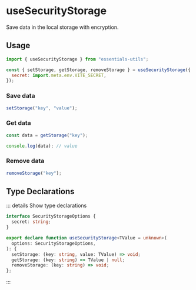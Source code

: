 # useSecurityStorage

Save data in the local storage with encryption.

## Usage

```js
import { useSecurityStorage } from "essentials-utils";

const { setStorage, getStorage, removeStorage } = useSecurityStorage({
  secret: import.meta.env.VITE_SECRET,
});
```

### Save data

```js
setStorage("key", "value");
```

### Get data

```js
const data = getStorage("key");

console.log(data); // value
```

### Remove data

```js
removeStorage("key");
```

## Type Declarations

::: details Show type declarations

```ts
interface SecurityStorageOptions {
  secret: string;
}

export declare function useSecurityStorage<TValue = unknown>(
  options: SecurityStorageOptions,
): {
  setStorage: (key: string, value: TValue) => void;
  getStorage: (key: string) => TValue | null;
  removeStorage: (key: string) => void;
};
```

:::
